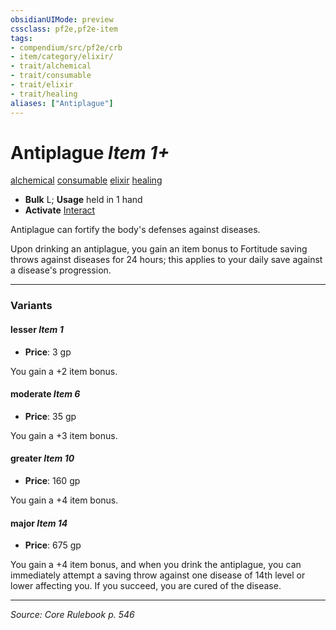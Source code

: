 ```yaml
---
obsidianUIMode: preview
cssclass: pf2e,pf2e-item
tags:
- compendium/src/pf2e/crb
- item/category/elixir/
- trait/alchemical
- trait/consumable
- trait/elixir
- trait/healing
aliases: ["Antiplague"]
---
```

# Antiplague *Item 1+*  
[alchemical](rules/traits/alchemical.md "Alchemical Item Trait")  [consumable](rules/traits/consumable.md "Consumable Item Trait")  [elixir](rules/traits/elixir.md "Elixir Item Trait")  [healing](rules/traits/healing.md "Healing Effect Trait")  

- **Bulk** L; **Usage** held in 1 hand
- **Activate** [Interact](rules/actions/interact.md)

Antiplague can fortify the body's defenses against diseases.

Upon drinking an antiplague, you gain an item bonus to Fortitude saving throws against diseases for 24 hours; this applies to your daily save against a disease's progression.

---

### Variants

#### lesser *Item 1*

- **Price**: 3 gp

You gain a +2 item bonus.

#### moderate *Item 6*

- **Price**: 35 gp

You gain a +3 item bonus.

#### greater *Item 10*

- **Price**: 160 gp

You gain a +4 item bonus.

#### major *Item 14*

- **Price**: 675 gp

You gain a +4 item bonus, and when you drink the antiplague, you can immediately attempt a saving throw against one disease of 14th level or lower affecting you. If you succeed, you are cured of the disease.

---
*Source: Core Rulebook p. 546*